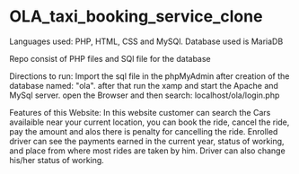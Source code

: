 # OLA_taxi_booking_service_clone

Languages used: PHP, HTML, CSS and MySQl.
Database used is MariaDB

Repo consist of PHP files and SQl file for the database

Directions to run:
Import the sql file in the phpMyAdmin after creation of the database named: "ola". after that run the xamp and start the Apache and MySql server. open the Browser and then search: localhost/ola/login.php

Features of this Website:
In this website customer can search the Cars availaible near your current location, you can book the ride, cancel the ride, pay the amount and alos there is penalty for cancelling the ride. Enrolled driver can see the payments earned in the current year, status of working, and place from where most rides are taken by him. Driver can also change his/her status of working.
